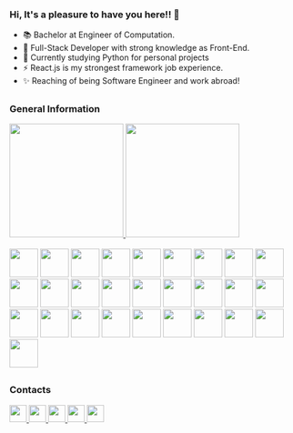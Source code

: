 ### Hi, It's a pleasure to have you here!! 👋

- 📚 Bachelor at Engineer of Computation.
- 🔭 Full-Stack Developer with strong knowledge as Front-End.
- 🌱 Currently studying Python for personal projects
- ⚡ React.js is my strongest framework job experience.
- ✨ Reaching of being Software Engineer and work abroad!

##
### General Information
<div>
  <a href="https://github.com/bgaliz">
    <img height="200em" src="https://github-readme-stats.vercel.app/api/?username=bgaliz&show_icons=true&theme=jolly&include_all_commits=true&count_private=true"/>
    <img height="200em" src="https://github-readme-stats.vercel.app/api/top-langs/?username=bgaliz&layout=compact&langs_count=6&theme=jolly"/>
  </a>
</div>
<br>
<div>
  <img height="50em" src="https://cdn.jsdelivr.net/gh/devicons/devicon/icons/figma/figma-original.svg" />
  <img height="50em" src="https://cdn.jsdelivr.net/gh/devicons/devicon/icons/react/react-original.svg" />
  <img height="50em" src="https://cdn.jsdelivr.net/gh/devicons/devicon/icons/nodejs/nodejs-original.svg" />
  <img height="50em" src="https://cdn.jsdelivr.net/gh/devicons/devicon/icons/git/git-original.svg" />
  <img height="50em" src="https://cdn.jsdelivr.net/gh/devicons/devicon/icons/gitlab/gitlab-original.svg" />
  <img height="50em" src="https://cdn.jsdelivr.net/gh/devicons/devicon/icons/storybook/storybook-original.svg" />
  <img height="50em"src="https://cdn.jsdelivr.net/gh/devicons/devicon/icons/css3/css3-original.svg" />
  <img height="50em" src="https://cdn.jsdelivr.net/gh/devicons/devicon/icons/typescript/typescript-original.svg" />
  <img height="50em" src="https://cdn.jsdelivr.net/gh/devicons/devicon/icons/javascript/javascript-original.svg" />
  <img height="50em" src="https://cdn.jsdelivr.net/gh/devicons/devicon/icons/tailwindcss/tailwindcss-original.svg" />
  <img height="50em" src="https://cdn.jsdelivr.net/gh/devicons/devicon/icons/bootstrap/bootstrap-original.svg" />
  <img height="50em" src="https://cdn.jsdelivr.net/gh/devicons/devicon/icons/babel/babel-original.svg" />
  <img height="50em" src="https://cdn.jsdelivr.net/gh/devicons/devicon/icons/debian/debian-original.svg" />
  <img height="50em" src="https://cdn.jsdelivr.net/gh/devicons/devicon/icons/mongodb/mongodb-original.svg" />
  <img height="50em" src="https://cdn.jsdelivr.net/gh/devicons/devicon/icons/postgresql/postgresql-original.svg" />
  <img height="50em" src="https://cdn.jsdelivr.net/gh/devicons/devicon/icons/sqlite/sqlite-original.svg" />
  <img height="50em" src="https://cdn.jsdelivr.net/gh/devicons/devicon/icons/redux/redux-original.svg" />
  <img height="50em" src="https://cdn.jsdelivr.net/gh/devicons/devicon/icons/sentry/sentry-original.svg" />
  <img height="50em" src="https://cdn.jsdelivr.net/gh/devicons/devicon/icons/heroku/heroku-original.svg" />
  <img height="50em" src="https://cdn.jsdelivr.net/gh/devicons/devicon/icons/vercel/vercel-original.svg" />
  <img height="50em" src="https://cdn.jsdelivr.net/gh/devicons/devicon/icons/express/express-original.svg" />
  <img height="50em" src="https://cdn.jsdelivr.net/gh/devicons/devicon/icons/filezilla/filezilla-original.svg" />
  <img height="50em" src="https://cdn.jsdelivr.net/gh/devicons/devicon/icons/firebase/firebase-original.svg" />
  <img height="50em" src="https://cdn.jsdelivr.net/gh/devicons/devicon/icons/postman/postman-original.svg" />
  <img height="50em" src="https://cdn.jsdelivr.net/gh/devicons/devicon/icons/insomnia/insomnia-original.svg" />
  <img height="50em" src="https://cdn.jsdelivr.net/gh/devicons/devicon/icons/cypressio/cypressio-original.svg" />
  <img height="50em" src="https://cdn.jsdelivr.net/gh/devicons/devicon/icons/jira/jira-original.svg" />
  <img height="50em" src="https://cdn.jsdelivr.net/gh/devicons/devicon/icons/trello/trello-original.svg" />
</div>
  
##
  
### Contacts
<div >
  <a target="_blank" href="https://www.linkedin.com/in/brunogaliz/">
    <img height="30em" src="https://img.shields.io/badge/LinkedIn-0077B5?style=for-the-badge&logo=linkedin&logoColor=white"/>
  </a>
  <a target="_blank" href="https://www.instagram.com/bruno.galiz/">
    <img height="30em" src="https://img.shields.io/badge/Instagram-E4405F?style=for-the-badge&logo=instagram&logoColor=white"/>
  </a>
  <a target="_blank" href="mailto:brunogaliz2@gmail.com">
    <img height="30em" src="https://img.shields.io/badge/Gmail-D14836?style=for-the-badge&logo=gmail&logoColor=white"/>
  </a>
  <a target="_blank" href="https://twitch.tv/gaaliz">
    <img height="30em" src="https://img.shields.io/badge/Twitch-9146FF?style=for-the-badge&logo=twitch&logoColor=white"/>
  </a>
  <a target="_blank" href="https://www.youtube.com/channel/UCw2EntATHf1eOlR9t1_OCVA">
    <img height="30em" src="https://img.shields.io/badge/YouTube-FF0000?style=for-the-badge&logo=youtube&logoColor=white"/>
  </a>
</div>

<!--
**bgaliz/bgaliz** is a ✨ _special_ ✨ repository because its `README.md` (this file) appears on your GitHub profile.

Here are some ideas to get you started:

- 🔭 I’m currently working on ...
- 🌱 I’m currently learning ...
- 👯 I’m looking to collaborate on ...
- 🤔 I’m looking for help with ...
- 💬 Ask me about ...
- 📫 How to reach me: ...
- 😄 Pronouns: ...
- ⚡ Fun fact: ...
-->
